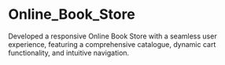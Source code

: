 # Online_Book_Store
Developed a responsive Online Book Store with a seamless user experience, featuring a comprehensive catalogue, dynamic cart functionality, and intuitive navigation.
